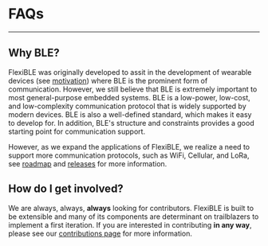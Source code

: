 # FAQs
---

## Why BLE?
FlexiBLE was originally developed to assit in the development of wearable devices (see [motivation](motivation.md)) where BLE is the prominent form of communication. However, we still believe that BLE is extremely important to most general-purpose embedded systems. BLE is a low-power, low-cost, and low-complexity communication protocol that is widely supported by modern devices. BLE is also a well-defined standard, which makes it easy to develop for. In addition, BLE's structure and constraints provides a good starting point for communication support. 

However, as we expand the applications of FlexiBLE, we realize a need to support more communication protocols, such as WiFi, Cellular, and LoRa, see [roadmap](roadmap.md) and [releases](release-notes/index.md) for more information.

## How do I get involved?
We are always, always, **always** looking for contributors. FlexiBLE is built to be extensible and many of its components are determinant on trailblazers to implement a first iteration. If you are interested in contributing **in any way**, please see our [contributions page](contributing/team.md) for more information.
